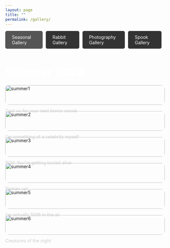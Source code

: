 ```yaml
---
layout: page
title: ""
permalink: /gallery/
---
```


<style>
  .gallery-title {
    font-size: 36px;
    margin-bottom: 20px;
    color: #fff;
  }

  .gallery-table {
    display: grid;
    grid-template-columns: repeat(auto-fill, minmax(300px, 1fr));
    gap: 20px;
    margin-top: 20px;
  }

  .gallery-image {
    width: 100%;
    border-radius: 10px;
  }

  .gallery-caption {
    font-size: 14px;
    margin-top: 10px;
    color: #ccc;
  }

  .tab-container {
    display: flex;
    justify-content: center;
    margin-bottom: 20px;
  }

  .tab {
    padding: 10px 20px;
    background-color: #333;
    color: #fff;
    border: 1px solid #444;
    border-radius: 5px;
    cursor: pointer;
    margin-right: 10px;
  }

  .tab.active {
    background-color: #555;
  }

  .gallery-container {
    display: none;
    margin-top: 20px;
  }

  .gallery-container.active {
    display: block;
  }

  @media (max-width: 768px) {
  .tab {
    margin-right: 5px;
    padding: 5px 10px;
    flex-wrap: wrap; 
  }
}
</style>

<div class="tab-container">
  <div class="tab active" onclick="showGallery('seasonal')">Seasonal Gallery</div>
  <div class="tab" onclick="showGallery('rabbit')">Rabbit Gallery</div>
  <div class="tab" onclick="showGallery('photography')">Photography Gallery</div>
  <div class="tab" onclick="showGallery('Spooky Season')">Spook Gallery</div>
</div>

<div class="gallery-container active" id="seasonal-gallery">
  <h1 class="gallery-title">Summer 2023</h1>
  <div class="gallery-table">
    <div>
      <img src="../assets/images/summer1.jpeg" alt="summer1" class="gallery-image">
      <p class="gallery-caption">Cast us for your next horror movie</p>
    </div>
    <div>
      <img src="../assets/images/summer2.jpg" alt="summer2" class="gallery-image">
      <p class="gallery-caption">I'm something of a celebrity myself</p>
    </div>
    <div>
      <img src="../assets/images/summer3.jpg" alt="summer3" class="gallery-image">
      <p class="gallery-caption">POV: You're getting buried alive</p>
    </div>
    <div>
      <img src="../assets/images/summer4.jpg" alt="summer4" class="gallery-image">
      <p class="gallery-caption">Pinkies up!</p>
    </div>
    <div>
      <img src="../assets/images/summer5.jpg" alt="summer5" class="gallery-image">
      <p class="gallery-caption">I'm actually 100ft in the air</p>
    </div>
    <div>
      <img src="../assets/images/summer6.jpg" alt="summer6" class="gallery-image">
      <p class="gallery-caption">Creatures of the night</p>
    </div>
  </div>
</div>

<div class="gallery-container" id="rabbit-gallery">
  <h1 class="gallery-title">Rabbit Gallery</h1>
  <div class="gallery-table">
    <div>
      <img src="../assets/images/pudding1.png" alt="Pudding 1" class="gallery-image">
      <p class="gallery-caption">She smells but not sees</p>
    </div>
    <div>
      <img src="../assets/images/pudding2.png" alt="Pudding 2" class="gallery-image">
      <p class="gallery-caption">Tranformed into bread loaf</p>
    </div>
    <div>
      <img src="../assets/images/pudding3.png" alt="Pudding 3" class="gallery-image">
      <p class="gallery-caption">Pudding dreaming about bananas</p>
    </div>
    <div>
      <img src="../assets/images/pudding4.png" alt="Pudding 4" class="gallery-image">
      <p class="gallery-caption">She has woken from her slumber</p>
    </div>
    <div>
      <img src="../assets/images/pudding5.png" alt="Pudding 5" class="gallery-image">
      <p class="gallery-caption">Pudding picking the worst spot to lounge</p>
    </div>
    <div>
      <img src="../assets/images/pudding6.png" alt="Pudding 6" class="gallery-image">
      <p class="gallery-caption">Pudding stretching before the big game</p>
    </div>
  </div>
</div>

<div class="gallery-container" id="photography-gallery">
  <h1 class="gallery-title">Photography Gallery</h1>
  <div class="gallery-table">
      <div>
      <img src="../assets/images/photography1.png" alt="photography1" class="gallery-image">
      <p class="gallery-caption">Photo by Angus Lai</p>
    </div>
    <div>
      <img src="../assets/images/photography2.jpg" alt="photography2" class="gallery-image">
      <p class="gallery-caption">Photo by Image.Rosie</p>
    </div>
    <div>
      <img src="../assets/images/photography3.jpg" alt="photography3" class="gallery-image">
      <p class="gallery-caption">Photo by Image.Rosie</p>
    </div>
  </div>
</div>

<div class="gallery-container" id="Spook-gallery">
  <h1 class="gallery-title">Spook Gallery</h1>
  <div class="gallery-table">
    <div>
      <img src="../assets/images/spook1.jpg" alt="Spook 1" class="gallery-image">
      <p class="gallery-caption"></p>
    </div>
    <div>
      <img src="../assets/images/spook2.jpg" alt="Spook 1" class="gallery-image">
      <p class="gallery-caption"></p>
    </div>
        <div>
      <img src="../assets/images/spook3.jpg" alt="Spook 1" class="gallery-image">
      <p class="gallery-caption"></p>
    </div>
        <div>
      <img src="../assets/images/spook4.jpg" alt="Spook 1" class="gallery-image">
      <p class="gallery-caption"></p>
    </div>
        <div>
      <img src="../assets/images/spook5.jpg" alt="Spook 1" class="gallery-image">
      <p class="gallery-caption"></p>
    </div>
        <div>
      <img src="../assets/images/spook6.jpg" alt="Spook 1" class="gallery-image">
      <p class="gallery-caption"></p>
    </div>
        <div>
      <img src="../assets/images/spook7.jpg" alt="Spook 1" class="gallery-image">
      <p class="gallery-caption"></p>
    </div>
        <div>
      <img src="../assets/images/spook8.jpg" alt="Spook 1" class="gallery-image">
      <p class="gallery-caption"></p>
    </div>
        <div>
      <img src="../assets/images/spook9.jpg" alt="Spook 1" class="gallery-image">
      <p class="gallery-caption"></p>
    </div>
        <div>
      <img src="../assets/images/spook10.jpg" alt="Spook 1" class="gallery-image">
      <p class="gallery-caption"></p>
    </div>
        <div>
      <img src="../assets/images/spook11.jpg" alt="Spook 1" class="gallery-image">
      <p class="gallery-caption"></p>
    </div>
        <div>
      <img src="../assets/images/spook12.jpg" alt="Spook 1" class="gallery-image">
      <p class="gallery-caption"></p>
    </div>
        <div>
      <img src="../assets/images/spook.jpg" alt="Spook 1" class="gallery-image">
      <p class="gallery-caption"></p>
    </div>
    
  </div> 
</div>

<script>
  function showGallery(galleryName) {
    const tabs = document.querySelectorAll('.tab');
    tabs.forEach(tab => tab.classList.remove('active'));

    const galleries = document.querySelectorAll('.gallery-container');
    galleries.forEach(gallery => gallery.classList.remove('active'));

    const selectedTab = document.querySelector(`[onclick="showGallery('${galleryName}')"]`);
    const selectedGallery = document.querySelector(`#${galleryName}-gallery`);

    selectedTab.classList.add('active');
    selectedGallery.classList.add('active');
  }
</script>
